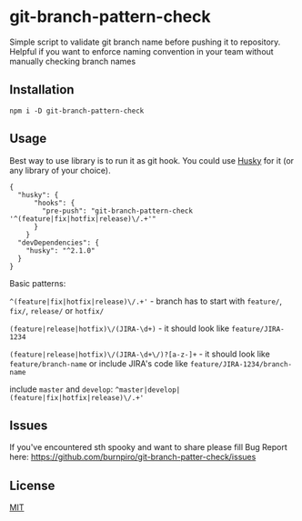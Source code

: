 # git-branch-pattern-check

Simple script to validate git branch name before pushing it to repository. Helpful if you want to enforce naming convention in your team without manually checking branch names

## Installation

```
npm i -D git-branch-pattern-check
```

## Usage
Best way to use library is to run it as git hook. You could use [Husky](https://github.com/typicode/husky) for it (or any library of your choice).

```
{
  "husky": {
      "hooks": {
        "pre-push": "git-branch-pattern-check '^(feature|fix|hotfix|release)\/.+'"
      }
    }
  "devDependencies": {
    "husky": "^2.1.0"
  }
}
```

Basic patterns:

`^(feature|fix|hotfix|release)\/.+'` - branch has to start with `feature/`, `fix/`, `release/` or `hotfix/`

`(feature|release|hotfix)\/(JIRA-\d+)` - it should look like `feature/JIRA-1234`

`(feature|release|hotfix)\/(JIRA-\d+\/)?[a-z-]+` - it should look like `feature/branch-name` or include JIRA's code like `feature/JIRA-1234/branch-name`

include `master` and `develop`:
`^master|develop|(feature|fix|hotfix|release)\/.+'`

## Issues
If you've encountered sth spooky and want to share please fill Bug Report here:
https://github.com/burnpiro/git-branch-patter-check/issues

## License
[MIT](https://choosealicense.com/licenses/mit/)